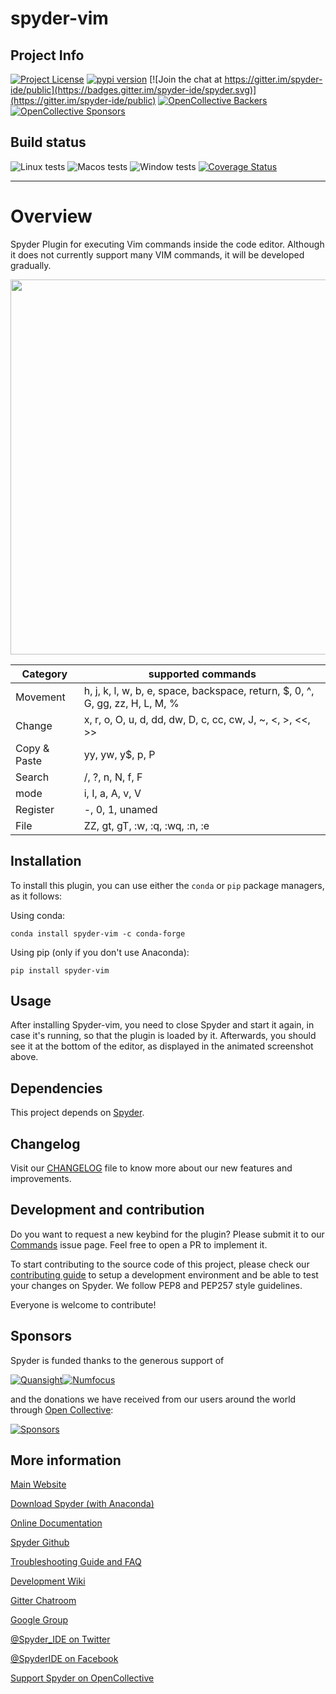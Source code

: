 # spyder-vim

## Project Info

[![Project License](https://img.shields.io/pypi/l/spyder-vim.svg)](./LICENSE.txt)
[![pypi version](https://img.shields.io/pypi/v/spyder-vim.svg)](https://pypi.python.org/pypi/spyder-vim)
[![Join the chat at https://gitter.im/spyder-ide/public](https://badges.gitter.im/spyder-ide/spyder.svg)](https://gitter.im/spyder-ide/public)
[![OpenCollective Backers](https://opencollective.com/spyder/backers/badge.svg?color=blue)](#backers)
[![OpenCollective Sponsors](https://opencollective.com/spyder/sponsors/badge.svg?color=blue)](#sponsors)

## Build status

![Linux tests](https://github.com/spyder-ide/spyder-vim/workflows/Linux%20tests/badge.svg)
![Macos tests](https://github.com/spyder-ide/spyder-vim/workflows/Macos%20tests/badge.svg)
![Window tests](https://github.com/spyder-ide/spyder-vim/workflows/Windows%20tests/badge.svg)
[![Coverage Status](https://coveralls.io/repos/github/spyder-ide/spyder-vim/badge.svg?branch=master)](https://coveralls.io/github/spyder-ide/spyder-vim?branch=master)

----

# Overview

Spyder Plugin for executing Vim commands inside the code editor. Although it does not currently support many VIM commands, it will be developed gradually.

<img src="https://raw.githubusercontent.com/spyder-ide/spyder-vim/master/doc/example.gif" width="600">

| Category     | supported commands                                                            |
| ------------ | ----------------------------------------------------------------------------- |
| Movement     | h, j, k, l, w, b, e, space, backspace, return, $, 0, ^, G, gg, zz, H, L, M, % |
| Change       | x, r, o, O, u, d, dd, dw, D, c, cc, cw, J, ~, <, >, <<, >>                    |
| Copy & Paste | yy, yw, y$, p, P                                                              |
| Search       | /, ?, n, N, f, F                                                              |
| mode         | i, I, a, A, v, V                                                              |
| Register     | -, 0, 1, unamed                                                               |
| File         | ZZ, gt, gT, :w, :q, :wq, :n, :e                                               |

## Installation

To install this plugin, you can use either the ``conda`` or ``pip`` package managers, as it follows:

Using conda:

```
conda install spyder-vim -c conda-forge
```

Using pip (only if you don't use Anaconda):

```
pip install spyder-vim
```

## Usage

After installing Spyder-vim, you need to close Spyder and start it again, in case it's running, so that the plugin is loaded by it. Afterwards, you should see it at the bottom of the editor, as displayed in the animated screenshot above.

## Dependencies

This project depends on [Spyder](https://github.com/spyder-ide/spyder).

## Changelog

Visit our [CHANGELOG](CHANGELOG.md) file to know more about our new features and improvements.

## Development and contribution

Do you want to request a new keybind for the plugin? Please submit it to our [Commands](https://github.com/spyder-ide/spyder-vim/issues/1) issue page. Feel free to open a PR to implement it.

To start contributing to the source code of this project, please check our [contributing guide](https://github.com/spyder-ide/spyder-vim/blob/master/CONTRIBUTING.md) to setup a development environment and be able to test your changes on Spyder. We follow PEP8 and PEP257 style guidelines.

Everyone is welcome to contribute!

## Sponsors

Spyder is funded thanks to the generous support of

[![Quansight](https://user-images.githubusercontent.com/16781833/142477716-53152d43-99a0-470c-a70b-c04bbfa97dd4.png)](https://www.quansight.com/)[![Numfocus](https://i2.wp.com/numfocus.org/wp-content/uploads/2017/07/NumFocus_LRG.png?fit=320%2C148&ssl=1)](https://numfocus.org/)

and the donations we have received from our users around the world through [Open Collective](https://opencollective.com/spyder/):

[![Sponsors](https://opencollective.com/spyder/sponsors.svg)](https://opencollective.com/spyder#support)

## More information

[Main Website](https://www.spyder-ide.org/)

[Download Spyder (with Anaconda)](https://www.anaconda.com/download/)

[Online Documentation](https://docs.spyder-ide.org/)

[Spyder Github](https://github.com/spyder-ide/spyder)

[Troubleshooting Guide and FAQ](
https://github.com/spyder-ide/spyder/wiki/Troubleshooting-Guide-and-FAQ)

[Development Wiki](https://github.com/spyder-ide/spyder/wiki/Dev:-Index)

[Gitter Chatroom](https://gitter.im/spyder-ide/public)

[Google Group](https://groups.google.com/group/spyderlib)

[@Spyder_IDE on Twitter](https://twitter.com/spyder_ide)

[@SpyderIDE on Facebook](https://www.facebook.com/SpyderIDE/)

[Support Spyder on OpenCollective](https://opencollective.com/spyder/)
